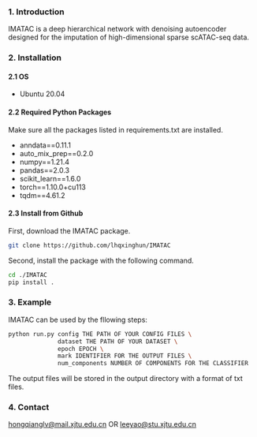 ### 1. Introduction

IMATAC is a deep hierarchical network with denoising autoencoder designed for the imputation of high-dimensional sparse scATAC-seq data. 

### 2. Installation 

#### 2.1 OS 
  - Ubuntu 20.04

#### 2.2 Required Python Packages

Make sure all the packages listed in requirements.txt are installed.
  
  - anndata==0.11.1
  - auto_mix_prep==0.2.0
  - numpy==1.21.4
  - pandas==2.0.3
  - scikit_learn==1.6.0
  - torch==1.10.0+cu113
  - tqdm==4.61.2

#### 2.3 Install from Github

First, download the IMATAC package.

```bash
git clone https://github.com/lhqxinghun/IMATAC
```

Second, install the package with the following command.

```bash
cd ./IMATAC
pip install .
```

### 3. Example

IMATAC can be used by the fllowing steps:

```bash
python run.py config THE PATH OF YOUR CONFIG FILES \
              dataset THE PATH OF YOUR DATASET \
              epoch EPOCH \
              mark IDENTIFIER FOR THE OUTPUT FILES \
              num_components NUMBER OF COMPONENTS FOR THE CLASSIFIER 
```

The output files will be stored in the output directory with a format of txt files.

### 4. Contact

hongqianglv@mail.xjtu.edu.cn OR leeyao@stu.xjtu.edu.cn